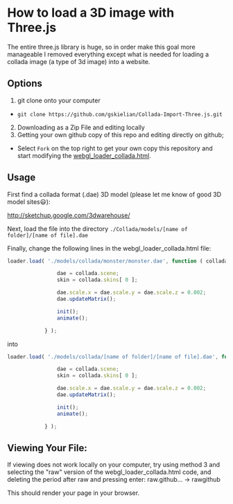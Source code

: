 How to load a 3D image with Three.js
===================================

The entire three.js library is huge, so in order make this goal more manageable I removed everything except what is needed for loading a collada image (a type of 3d image) into a website.

Options
-------


1. git clone onto your computer 
  * `git clone https://github.com/gskielian/Collada-Import-Three.js.git`
2. Downloading as a Zip File and editing locally
3. Getting your own github copy of this repo and editing directly on github;
  * Select `Fork` on the top right to get your own copy this repository and start modifying the [webgl_loader_collada.html](webgl_loader_collada.html).


Usage
-----

First find a collada format (.dae) 3D model (please let me know of good 3D model sites:smiley:):

http://sketchup.google.com/3dwarehouse/

Next, load the file into the directory `./Collada/models/[name of folder]/[name of file].dae`

Finally, change the following lines in the webgl_loader_collada.html file:

```javascript
loader.load( './models/collada/monster/monster.dae', function ( collada ) {

				dae = collada.scene;
				skin = collada.skins[ 0 ];

				dae.scale.x = dae.scale.y = dae.scale.z = 0.002;
				dae.updateMatrix();

				init();
				animate();

			} );
```
into
```javascript
loader.load( './models/collada/[name of folder]/[name of file].dae', function ( collada ) {

				dae = collada.scene;
				skin = collada.skins[ 0 ];

				dae.scale.x = dae.scale.y = dae.scale.z = 0.002;
				dae.updateMatrix();

				init();
				animate();

			} );
```
 

Viewing Your File:
------------------
If viewing does not work locally on your computer, try using method 3 and selecting the "raw" version of the webgl_loader_collada.html code, and deleting the period after raw and pressing enter: raw.github... -> rawgithub

This should render your page in your browser.
